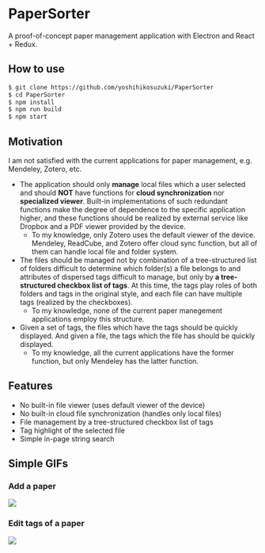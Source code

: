 # PaperSorter

A proof-of-concept paper management application with Electron and React + Redux.



## How to use

```bash
$ git clone https://github.com/yoshihikosuzuki/PaperSorter
$ cd PaperSorter
$ npm install
$ npm run build
$ npm start
```



## Motivation

I am not satisfied with the current applications for paper management, e.g. Mendeley, Zotero, etc.



* The application should only **manage** local files which a user selected and should **NOT** have functions for **cloud synchronization** nor **specialized viewer**. Built-in implementations of such redundant functions make the degree of dependence to the specific application higher, and these functions should be realized by external service like Dropbox and a PDF viewer provided by the device.
  * To my knowledge, only Zotero uses the default viewer of the device. Mendeley, ReadCube, and Zotero offer cloud sync function, but all of them can handle local file and folder system.
* The files should be managed not by combination of a tree-structured list of folders difficult to determine which folder(s) a file belongs to and attributes of dispersed tags difficult to manage, but only by **a tree-structured checkbox list of tags**. At this time, the tags play roles of both folders and tags in the original style, and each file can have multiple tags (realized by the checkboxes).
  * To my knowledge, none of the current paper manegement applications employ this structure.
* Given a set of tags, the files which have the tags should be quickly displayed. And given a file, the tags which the file has should be quickly displayed.
  * To my knowledge, all the current applications have the former function, but only Mendeley has the latter function.



## Features

* No built-in file viewer (uses default viewer of the device)
* No built-in cloud file synchronization (handles only local files)
* File management by a tree-structured checkbox list of tags
* Tag highlight of the selected file
* Simple in-page string search



## Simple GIFs

### Add a paper

![](https://github.com/yoshihikosuzuki/PaperSorter/blob/master/assets/add_a_paper.gif)

### Edit tags of a paper

![](https://github.com/yoshihikosuzuki/PaperSorter/blob/master/assets/edit_tags.gif)